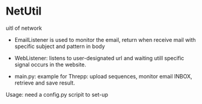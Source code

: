 # NetUtil
uitl of network

- EmailListener is used to monitor the email, return when receive mail with specific subject and pattern in body

- WebListener: listens to user-designated url and waiting utill specific signal occurs in the website.

- main.py: example for Threpp: upload sequences, monitor email INBOX, retrieve and save result.

Usage: need a config.py scripit to set-up

